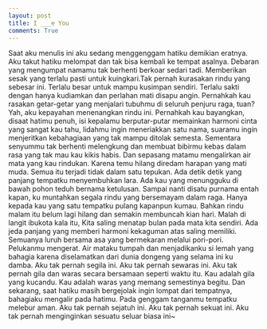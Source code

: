 ```yaml
---
layout: post
title: I ___e You
comments: True
---
```


Saat aku menulis ini aku sedang menggenggam hatiku demikian eratnya. Aku takut hatiku melompat dan tak bisa kembali ke tempat asalnya. Debaran yang mengumpat namamu tak berhenti berkoar sedari tadi. Memberikan sesak yang terlalu pasti untuk kuingkari.Tak pernah kurasakan rindu yang sebesar ini. Terlalu besar untuk mampu kusimpan sendiri. Terlalu sakti dengan hanya kudiamkan dan perlahan mati disapu angin. Pernahkah kau rasakan getar-getar yang menjalari tubuhmu di seluruh penjuru raga, tuan? Yah, aku kepayahan menenangkan rindu ini. Pernahkah kau bayangkan, disaat hatimu penuh, isi kepalamu berputar-putar memainkan harmoni cinta yang sangat kau tahu, lidahmu ingin meneriakkan satu nama, suaramu ingin menjeritkan kebahagiaan yang tak mampu ditolak semesta. Sementara senyummu tak berhenti melengkung dan membuat bibirmu kebas dalam rasa yang tak mau kau kikis habis. Dan sepasang matamu mengalirkan air mata yang kau rindukan. Karena temu hilang diredam harapan yang mati muda. Semua itu terjadi tidak dalam satu tepukan. Ada detik detik yang panjang tempatku menyembuhkan lara. Ada kau yang menungguku di bawah pohon teduh bernama ketulusan. Sampai nanti disatu purnama entah kapan, ku muntahkan segala rindu yang bersemayam dalam raga. Hanya kepada kau yang satu tempatku pulang kapanpun kumau. Bahkan rindu malam itu belum lagi hilang dan semakin membuncah kian hari. Malah di langit ibukota kala itu, Kita saling menatap bulan pada mata kita sendiri. Ada jeda panjang yang memberi harmoni kekaguman atas saling memiliki. Semuanya luruh bersama asa yang bermekaran melalui pori-pori. Pelukanmu mengerat. Air mataku tumpah dan menjadikanku si lemah yang bahagia karena diselamatkan dari dunia dongeng yang selama ini ku damba. Aku tak pernah segila ini. Aku tak pernah sewaras ini. Aku tak pernah gila dan waras secara bersamaan seperti waktu itu. Kau adalah gila yang kucandu. Kau adalah waras yang memang semestinya begitu. Dan sekarang, saat hatiku masih bergejolak ingin lompat dari tempatnya, bahagiaku mengalir pada hatimu. Pada genggam tanganmu tempatku melebur aman. Aku tak pernah sejatuh ini. Aku tak pernah sekuat ini. Aku tak pernah menginginkan sesuatu seluar biasa ini~